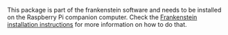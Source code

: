 This package is part of the frankenstein software and needs to be installed on the Raspberry Pi companion computer. Check the [Frankenstein installation instructions](https://git.igd-r.fraunhofer.de/sot/uwmaintenance/frankenstein/-/blob/main/README.md#installing-frankenstein) for more information on how to do that.
